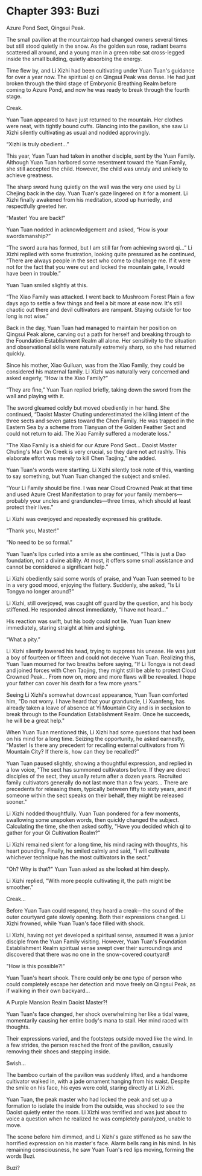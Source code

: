 # Chapter 393: Buzi

Azure Pond Sect, Qingsui Peak.

The small pavilion at the mountaintop had changed owners several times but still stood quietly in the snow. As the golden sun rose, radiant beams scattered all around, and a young man in a green robe sat cross-legged inside the small building, quietly absorbing the energy.

Time flew by, and Li Xizhi had been cultivating under Yuan Tuan's guidance for over a year now. The spiritual qi on Qingsui Peak was dense. He had just broken through the third stage of Embryonic Breathing Realm before coming to Azure Pond, and now he was ready to break through the fourth stage.

Creak.

Yuan Tuan appeared to have just returned to the mountain. Her clothes were neat, with tightly bound cuffs. Glancing into the pavilion, she saw Li Xizhi silently cultivating as usual and nodded approvingly.

“Xizhi is truly obedient...”

This year, Yuan Tuan had taken in another disciple, sent by the Yuan Family. Although Yuan Tuan harbored some resentment toward the Yuan Family, she still accepted the child. However, the child was unruly and unlikely to achieve greatness.

The sharp sword hung quietly on the wall was the very one used by Li Chejing back in the day. Yuan Tuan's gaze lingered on it for a moment. Li Xizhi finally awakened from his meditation, stood up hurriedly, and respectfully greeted her.

“Master! You are back!”

Yuan Tuan nodded in acknowledgement and asked, “How is your swordsmanship?”

“The sword aura has formed, but I am still far from achieving sword qi...” Li Xizhi replied with some frustration, looking quite pressured as he continued, “There are always people in the sect who come to challenge me. If it were not for the fact that you were out and locked the mountain gate, I would have been in trouble.”

Yuan Tuan smiled slightly at this.

“The Xiao Family was attacked. I went back to Mushroom Forest Plain a few days ago to settle a few things and feel a bit more at ease now. It's still chaotic out there and devil cultivators are rampant. Staying outside for too long is not wise.”

Back in the day, Yuan Tuan had managed to maintain her position on Qingsui Peak alone, carving out a path for herself and breaking through to the Foundation Establishment Realm all alone. Her sensitivity to the situation and observational skills were naturally extremely sharp, so she had returned quickly.

Since his mother, Xiao Guiluan, was from the Xiao Family, they could be considered his maternal family. Li Xizhi was naturally very concerned and asked eagerly, “How is the Xiao Family?”

“They are fine,” Yuan Tuan replied briefly, taking down the sword from the wall and playing with it.

The sword gleamed coldly but moved obediently in her hand. She continued, “Daoist Master Chuting underestimated the killing intent of the three sects and seven gates toward the Chen Family. He was trapped in the Eastern Sea by a scheme from Tianyuan of the Golden Feather Sect and could not return to aid. The Xiao Family suffered a moderate loss."

"The Xiao Family is a shield for our Azure Pond Sect... Daoist Master Chuting's Man On Creek is very crucial, so they dare not act rashly. This elaborate effort was merely to kill Chen Taojing," she added.

Yuan Tuan's words were startling. Li Xizhi silently took note of this, wanting to say something, but Yuan Tuan changed the subject and smiled.

“Your Li Family should be fine. I was near Cloud Crowned Peak at that time and used Azure Crest Manifestation to pray for your family members—probably your uncles and granduncles—three times, which should at least protect their lives.”

Li Xizhi was overjoyed and repeatedly expressed his gratitude.

“Thank you, Master!”

“No need to be so formal.”

Yuan Tuan's lips curled into a smile as she continued, “This is just a Dao foundation, not a divine ability. At most, it offers some small assistance and cannot be considered a significant help.”

Li Xizhi obediently said some words of praise, and Yuan Tuan seemed to be in a very good mood, enjoying the flattery. Suddenly, she asked, “Is Li Tongya no longer around?”

Li Xizhi, still overjoyed, was caught off guard by the question, and his body stiffened. He responded almost immediately, “I have not heard...”

His reaction was swift, but his body could not lie. Yuan Tuan knew immediately, staring straight at him and sighing.

“What a pity.”

Li Xizhi silently lowered his head, trying to suppress his unease. He was just a boy of fourteen or fifteen and could not deceive Yuan Tuan. Realizing this, Yuan Tuan mourned for two breaths before saying, “If Li Tongya is not dead and joined forces with Chen Taojing, they might still be able to protect Cloud Crowned Peak... From now on, more and more flaws will be revealed. I hope your father can cover his death for a few more years.”

Seeing Li Xizhi's somewhat downcast appearance, Yuan Tuan comforted him, "Do not worry. I have heard that your granduncle, Li Xuanfeng, has already taken a leave of absence at Yi Mountain City and is in seclusion to break through to the Foundation Establishment Realm. Once he succeeds, he will be a great help."

When Yuan Tuan mentioned this, Li Xizhi had some questions that had been on his mind for a long time. Seizing the opportunity, he asked earnestly, "Master! Is there any precedent for recalling external cultivators from Yi Mountain City? If there is, how can they be recalled?"

Yuan Tuan paused slightly, showing a thoughtful expression, and replied in a low voice, "The sect has summoned cultivators before. If they are direct disciples of the sect, they usually return after a dozen years. Recruited family cultivators generally do not last more than a few years... There are precedents for releasing them, typically between fifty to sixty years, and if someone within the sect speaks on their behalf, they might be released sooner."

Li Xizhi nodded thoughtfully. Yuan Tuan pondered for a few moments, swallowing some unspoken words, then quickly changed the subject. Calculating the time, she then asked softly, "Have you decided which qi to gather for your Qi Cultivation Realm?"

Li Xizhi remained silent for a long time, his mind racing with thoughts, his heart pounding. Finally, he smiled calmly and said, "I will cultivate whichever technique has the most cultivators in the sect."

"Oh? Why is that?" Yuan Tuan asked as she looked at him deeply.

Li Xizhi replied, "With more people cultivating it, the path might be smoother."

Creak...

Before Yuan Tuan could respond, they heard a creak—the sound of the outer courtyard gate slowly opening. Both their expressions changed. Li Xizhi frowned, while Yuan Tuan's face filled with shock.

Li Xizhi, having not yet developed a spiritual sense, assumed it was a junior disciple from the Yuan Family visiting. However, Yuan Tuan's Foundation Establishment Realm spiritual sense swept over their surroundings and discovered that there was no one in the snow-covered courtyard!

"How is this possible?!"

Yuan Tuan's heart shook. There could only be one type of person who could completely escape her detection and move freely on Qingsui Peak, as if walking in their own backyard...

A Purple Mansion Realm Daoist Master?!

Yuan Tuan's face changed, her shock overwhelming her like a tidal wave, momentarily causing her entire body's mana to stall. Her mind raced with thoughts.

Their expressions varied, and the footsteps outside moved like the wind. In a few strides, the person reached the front of the pavilion, casually removing their shoes and stepping inside.

Swish...

The bamboo curtain of the pavilion was suddenly lifted, and a handsome cultivator walked in, with a jade ornament hanging from his waist. Despite the smile on his face, his eyes were cold, staring directly at Li Xizhi.

Yuan Tuan, the peak master who had locked the peak and set up a formation to isolate the inside from the outside, was shocked to see the Daoist quietly enter the room. Li Xizhi was terrified and was just about to voice a question when he realized he was completely paralyzed, unable to move.

The scene before him dimmed, and Li Xizhi's gaze stiffened as he saw the horrified expression on his master's face. Alarm bells rang in his mind. In his remaining consciousness, he saw Yuan Tuan's red lips moving, forming the words Buzi.

Buzi?
